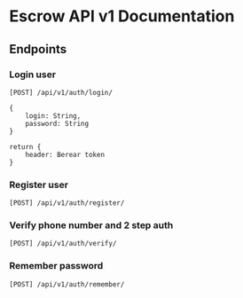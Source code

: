 # Escrow API v1 Documentation

## Endpoints

### Login user
```
[POST] /api/v1/auth/login/

{
    login: String,
    password: String
}

return {
    header: Berear token
}
```



### Register user
`[POST] /api/v1/auth/register/`

### Verify phone number and 2 step auth
`[POST] /api/v1/auth/verify/`

### Remember password
`[POST] /api/v1/auth/remember/`